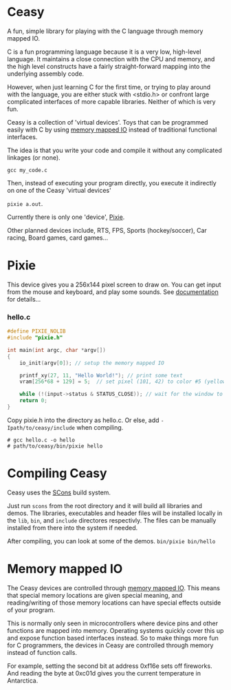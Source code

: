 # Ceasy

A fun, simple library for playing with the C language through memory mapped IO.

C is a fun programming language because it is a very low, high-level language.  It maintains a close connection with the CPU and memory, and the high level constructs have a fairly straight-forward mapping into the underlying assembly code.

However, when just learning C for the first time, or trying to play around with the language, you are either stuck with <stdio.h> or confront large complicated interfaces of more capable libraries.  Neither of which is very fun.

Ceasy is a collection of 'virtual devices'.  Toys that can be programmed easily with C by using [memory mapped IO](#memory-mapped-io) instead of traditional functional interfaces.

The idea is that you write your code and compile it without any complicated linkages (or none).
  
  `gcc my_code.c`

Then, instead of executing your program directly, you execute it indirectly on one of the Ceasy 'virtual devices'

  `pixie a.out`.  


Currently there is only one 'device', [Pixie](#pixie).

Other planned devices include, RTS, FPS, Sports (hockey/soccer), Car racing, Board games, card games...

# Pixie

This device gives you a 256x144 pixel screen to draw on.  You can get input from the mouse and keyboard, and play some sounds.  See [documentation](src/pixie/README.md) for details...

### hello.c

```c
#define PIXIE_NOLIB
#include "pixie.h"

int main(int argc, char *argv[])
{
    io_init(argv[0]); // setup the memory mapped IO

    printf_xy(27, 11, "Hello World!"); // print some text
    vram[256*68 + 129] = 5;  // set pixel (101, 42) to color #5 (yellow)

    while (!(input->status & STATUS_CLOSE)); // wait for the window to close
    return 0;
}
```
Copy pixie.h into the directory as hello.c.  Or else, add `-Ipath/to/ceasy/include` when compiling.

```
# gcc hello.c -o hello
# path/to/ceasy/bin/pixie hello
```

# Compiling Ceasy

Ceasy uses the [SCons](http://scons.org/) build system.  

Just run `scons` from the root directory and it will build all libraries and demos.  The libraries, executables and header files will be installed locally in the `lib`, `bin`, and `include` directores respectivly.  The files can be manually installed from there into the system if needed.

After compiling, you can look at some of the demos. `bin/pixie bin/hello`


# Memory mapped IO

The Ceasy devices are controlled through [memory mapped IO](https://en.wikipedia.org/wiki/Memory-mapped_I/O).  This means that special memory locations are given special meaning, and reading/writing of those memory locations can have special effects outside of your program.

This is normally only seen in microcontrollers where device pins and other functions are mapped into memory.  Operating systems quickly cover this up and expose function based interfaces instead.  So to make things more fun for C programmers, the devices in Ceasy are controlled through memory instead of function calls.

For example, setting the second bit at address 0xf16e sets off fireworks.  And reading the byte at 0xc01d gives you the current temperature in Antarctica.






